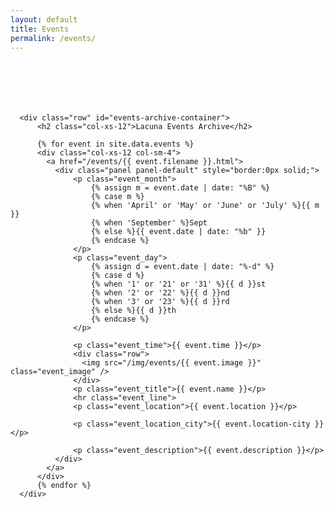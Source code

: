 ```yaml
---
layout: default
title: Events
permalink: /events/
---
```


<div class="container highlight" data-highlight-menu="events">
  <div class="row" style="padding-top: 70px;">
    <div class="col-xs-9 col-xs-push-2">

      <div class="row" id="events-archive-container">
          <h2 class="col-xs-12">Lacuna Events Archive</h2>
          
          {% for event in site.data.events %}
          <div class="col-xs-12 col-sm-4">
            <a href="/events/{{ event.filename }}.html">
              <div class="panel panel-default" style="border:0px solid;">
                  <p class="event_month">
                      {% assign m = event.date | date: "%B" %}
                      {% case m %}
                      {% when 'April' or 'May' or 'June' or 'July' %}{{ m }}
                      {% when 'September' %}Sept
                      {% else %}{{ event.date | date: "%b" }}
                      {% endcase %}
                  </p>
                  <p class="event_day">
                      {% assign d = event.date | date: "%-d" %}
                      {% case d %}
                      {% when '1' or '21' or '31' %}{{ d }}st
                      {% when '2' or '22' %}{{ d }}nd
                      {% when '3' or '23' %}{{ d }}rd
                      {% else %}{{ d }}th
                      {% endcase %}
                  </p>

                  <p class="event_time">{{ event.time }}</p>
                  <div class="row">
                    <img src="/img/events/{{ event.image }}" class="event_image" />
                  </div>
                  <p class="event_title">{{ event.name }}</p>
                  <hr class="event_line">
                  <p class="event_location">{{ event.location }}</p>

                  <p class="event_location_city">{{ event.location-city }}</p>

                  <p class="event_description">{{ event.description }}</p>
              </div>
            </a>
          </div>
          {% endfor %}
      </div>
  </div>
</div>
